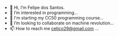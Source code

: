 - 👋 Hi, I’m Felipe dos Santos.
- 👀 I’m interested in programming...
- 🌱 I'm starting my CC50 programming course...
- 💞️ I’m looking to collaborate on machine revolution...
- 📫 How to reach me cetico29@gmail.com ...

<!---
Felipeuses/Felipeuses is a ✨ special ✨ repository because its `README.md` (this file) appears on your GitHub profile.
You can click the Preview link to take a look at your changes.
--->
